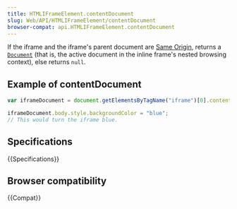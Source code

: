 ```yaml
---
title: HTMLIFrameElement.contentDocument
slug: Web/API/HTMLIFrameElement/contentDocument
browser-compat: api.HTMLIFrameElement.contentDocument
---
```

If the iframe and the iframe's parent document are [Same Origin](/en-US/docs/Web/Security/Same-origin_policy), returns a [`Document`](/en-US/docs/Web/API/Document) (that is, the active document in the inline frame's nested browsing context), else returns `null`.

## Example of contentDocument

```js
var iframeDocument = document.getElementsByTagName("iframe")[0].contentDocument;

iframeDocument.body.style.backgroundColor = "blue";
// This would turn the iframe blue.
```

## Specifications

{{Specifications}}

## Browser compatibility

{{Compat}}
